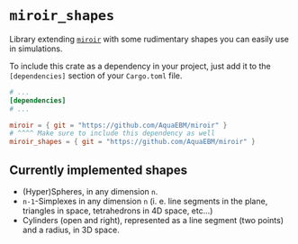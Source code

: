 # `miroir_shapes`

Library extending [`miroir`](../miroir_core) with some rudimentary shapes you can easily use in simulations.

To include this crate as a dependency in your project, just add it to the `[dependencies]` section of your `Cargo.toml` file.

```toml
# ...
[dependencies]
# ...

miroir = { git = "https://github.com/AquaEBM/miroir" }
# ^^^^ Make sure to include this dependency as well
miroir_shapes = { git = "https://github.com/AquaEBM/miroir" }
```

## Currently implemented shapes

- (Hyper)Spheres, in any dimension `n`.
- `n-1`-Simplexes in any dimension `n` (i. e. line segments in the plane, triangles in space, tetrahedrons in 4D space, etc...)
- Cylinders (open and right), represented as a line segment (two points) and a radius, in 3D space.
